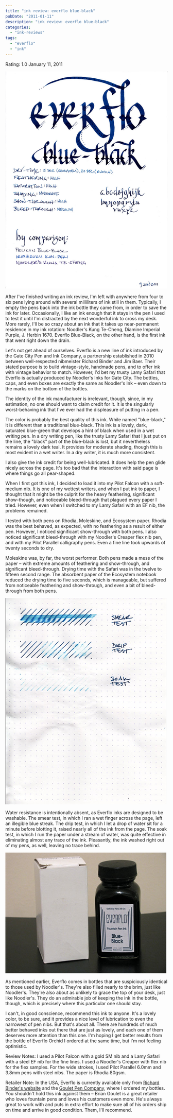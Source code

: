 ```yaml
---
title: "ink review: everflo blue-black"
pubDate: "2011-01-11"
description: "ink review: everflo blue-black"
categories:
  - "ink-reviews"
tags:
  - "everflo"
  - "ink"
---
```


Rating: 1.0
January 11, 2011

![](everflo-blue-black.jpg)

After I've finished writing an ink review, I'm left with anywhere from four to six pens lying around with several milliliters of ink still in them. Typically, I empty the pens back into the ink bottle they came from, in order to save the ink for later. Occasionally, I like an ink enough that it stays in the pen I used to test it until I'm distracted by the next wonderful ink to cross my desk. More rarely, I'll be so crazy about an ink that it takes up near-permanent residence in my ink rotation: Noodler's Kung Te-Cheng, Diamine Imperial Purple, J. Herbin 1670. Everflo Blue-Black, on the other hand, is the first ink that went right down the drain.

Let's not get ahead of ourselves. Everflo is a new line of ink introduced by the Gate City Pen and Ink Company, a partnership established in 2010 between well-respected nibmeister Richard Binder and Jim Baer. Their stated purpose is to build vintage-style, handmade pens, and to offer ink with vintage behavior to match. However, I'd bet my trusty Lamy Safari that Everflo is actually produced by Noodler's Inks for Gate City. The bottles, caps, and even boxes are exactly the same as Noodler's Ink – even down to the marks on the bottom of the bottles.

The identity of the ink manufacturer is irrelevant, though, since, in my estimation, no one should want to claim credit for it. It is the singularly worst-behaving ink that I've ever had the displeasure of putting in a pen.

The color is probably the best quality of this ink. While named "blue-black," it is different than a traditional blue-black. This ink is a lovely, dark, saturated blue-green that develops a hint of black when used in a wet writing pen. In a dry writing pen, like the trusty Lamy Safari that I just put on the line, the "black" part of the blue-black is lost, but it nevertheless remains a lovely dark teal. It provides for moderate shading, though this is most evident in a wet writer. In a dry writer, it is much more consistent.

I also give the ink credit for being well-lubricated. It does help the pen glide nicely across the page. It's too bad that the interaction with said page is where things go all pear-shaped.

When I first got this ink, I decided to load it into my Pilot Falcon with a soft-medium nib. It is one of my wettest writers, and when I put ink to paper, I thought that it might be the culprit for the heavy feathering, significant show-though, and noticeable bleed-through that plagued every paper I tried. However, even when I switched to my Lamy Safari with an EF nib, the problems remained.

I tested with both pens on Rhodia, Moleskine, and Ecosystem paper. Rhodia was the best behaved, as expected, with no feathering as a result of either pen. However, I noticed significant show-through with both pens. I also noticed significant bleed-through with my Noodler's Creaper flex nib pen, and with my Pilot Parallel calligraphy pens. Even a fine line took upwards of twenty seconds to dry.

Moleskine was, by far, the worst performer. Both pens made a mess of the paper – with extreme amounts of feathering and show-through, and significant bleed-through. Drying time with the Safari was in the twelve to fifteen second range. The absorbent paper of the Ecosystem notebook reduced the drying time to five seconds, which is manageable, but suffered from noticeable feathering and show-through, and even a bit of bleed-through from both pens.

![](everflo-blue-black-water-test.jpg)

Water resistance is intentionally absent, as Everflo inks are designed to be washable. The smear test, in which I ran a wet finger across the page, left an illegible blue streak. The drip test, in which I let a drop of water sit for a minute before blotting it, raised nearly all of the ink from the page. The soak test, in which I run the paper under a stream of water, was quite effective in eliminating almost any trace of the ink. Pleasantly, the ink washed right out of my pens, as well, leaving no trace behind.

![](everflo-blue-black-bottle.jpg)

As mentioned earlier, Everflo comes in bottles that are suspiciously identical to those used by Noodler's. They're also filled nearly to the brim, just like Noodler's. They're also about as unlikely to grace the top of your desk, just like Noodler's. They do an admirable job of keeping the ink in the bottle, though, which is precisely where this particular one should stay.

I can't, in good conscience, recommend this ink to anyone. It's a lovely color, to be sure, and it provides a nice level of lubrication to even the narrowest of pen nibs. But that's about all. There are hundreds of much better behaved inks out there that are just as lovely, and each one of them deserves more attention than this one. I'm hoping I get better results from the bottle of Everflo Orchid I ordered at the same time, but I'm not feeling optimistic.

Review Notes: I used a Pilot Falcon with a gold SM nib and a Lamy Safari with a steel EF nib for the fine lines. I used a Noodler's Creaper with flex nib for the flex samples. For the wide strokes, I used Pilot Parallel 6.0mm and 3.8mm pens with steel nibs. The paper is Rhodia 80gsm.

Retailer Note: In the USA, Everflo is currently available only from [Richard Binder's website](http://www.richardspens.com/) and the [Goulet Pen Company](http://www.gouletpens.com/Default.asp), where I ordered my bottles. You shouldn't hold this ink against them – Brian Goulet is a great retailer who loves fountain pens and loves his customers even more. He's always great to work with and puts in extra effort to make sure all of his orders ship on time and arrive in good condition. Them, I'll recommend.
